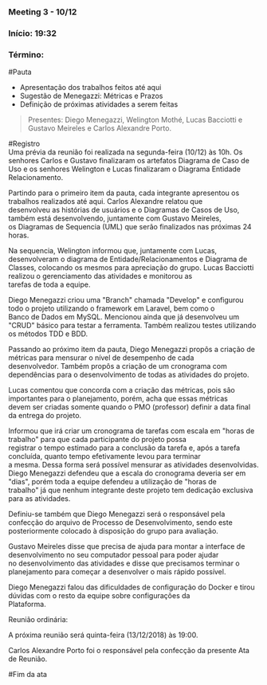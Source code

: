 ### Meeting 3 - 10/12  
### Início: 19:32  
### Término:  

#Pauta  
- Apresentação dos trabalhos feitos até aqui  
- Sugestão de Menegazzi: Métricas e Prazos  
- Definição de próximas atividades a serem feitas  


> Presentes: Diego Menegazzi, Welington Mothé, Lucas Bacciotti e Gustavo Meireles e Carlos Alexandre Porto.  

#Registro  
Uma prévia da reunião foi realizada na segunda-feira (10/12) às 10h. Os senhores Carlos e Gustavo finalizaram os artefatos Diagrama de   Caso de Uso e os senhores Welington e Lucas finalizaram o Diagrama Entidade Relacionamento.  

Partindo para o primeiro item da pauta, cada integrante apresentou os trabalhos realizados até aqui. Carlos Alexandre relatou que  
desenvolveu as histórias de usuários e o Diagramas de Casos de Uso, também está desenvolvendo, juntamente com Gustavo Meireles,  
os Diagramas de Sequencia (UML) que serão finalizados nas próximas 24 horas.  
  
Na sequencia, Welington informou que, juntamente com Lucas, desenvolveram o diagrama de Entidade/Relacionamentos e Diagrama de  
Classes, colocando os mesmos para apreciação do grupo. Lucas Bacciotti realizou o gerenciamento das atividades e monitorou as  
tarefas de toda a equipe.  
  
Diego Menegazzi criou uma "Branch" chamada "Develop" e configurou todo o projeto utilizando o framework em Laravel, bem como o  
Banco de Dados em MySQL. Mencionou ainda que já desenvolveu um "CRUD" básico para testar a ferramenta. Também realizou testes utilizando os métodos TDD e BDD.  
  
Passando ao próximo item da pauta, Diego Menegazzi propôs a criação de métricas para mensurar o nível de desempenho de cada  
desenvolvedor. Também propôs a criação de um cronograma com dependências para o desenvolvimento de todas as atividades do projeto.
  
Lucas comentou que concorda com a criação das métricas, pois são importantes para o planejamento, porém, acha que essas métricas  
devem ser criadas somente quando o PMO (professor) definir a data final da entrega do projeto.

Informou que irá criar um cronograma de tarefas com escala em "horas de trabalho" para que cada participante do projeto possa  
registrar o tempo estimado para a conclusão da tarefa e, após a tarefa concluída, quanto tempo efetivamente levou para terminar  
a mesma. Dessa forma será possível mensurar as atividades desenvolvidas.
Diego Menegazzi defendeu que a escala do cronograma deveria ser em "dias", porém toda a equipe defendeu a utilização de "horas de  
trabalho" já que nenhum integrante deste projeto tem dedicação exclusiva para as atividades.
  
Definiu-se também que Diego Menegazzi será o responsável pela confecção do arquivo de Processo de Desenvolvimento, sendo este  
posteriormente colocado à disposição do grupo para avaliação.
  
Gustavo Meireles disse que precisa de ajuda para montar a interface de desenvolvimento no seu computador pessoal para poder ajudar  
no desenvolvimento das atividades e disse que precisamos terminar o planejamento para começar a desenvolver o mais rápido possível.
  
Diego Menegazzi falou das dificuldades de configuração do Docker e tirou dúvidas com o resto da equipe sobre configurações da  
Plataforma.

Reunião ordinária:

A próxima reunião será quinta-feira (13/12/2018) às 19:00.
  
Carlos Alexandre Porto foi o responsável pela confecção da presente Ata de Reunião.  
  
#Fim da ata
